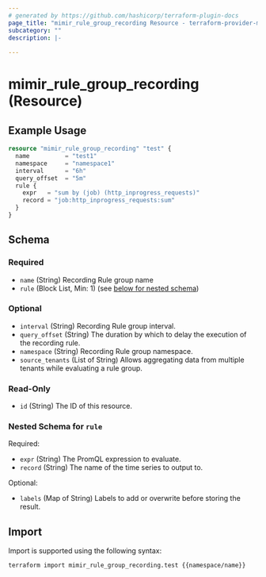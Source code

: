```yaml
---
# generated by https://github.com/hashicorp/terraform-plugin-docs
page_title: "mimir_rule_group_recording Resource - terraform-provider-mimir"
subcategory: ""
description: |-
  
---
```


# mimir_rule_group_recording (Resource)



## Example Usage

```terraform
resource "mimir_rule_group_recording" "test" {
  name          = "test1"
  namespace     = "namespace1"
  interval      = "6h"
  query_offset  = "5m"
  rule {
    expr   = "sum by (job) (http_inprogress_requests)"
    record = "job:http_inprogress_requests:sum"
  }
}
```

<!-- schema generated by tfplugindocs -->
## Schema

### Required

- `name` (String) Recording Rule group name
- `rule` (Block List, Min: 1) (see [below for nested schema](#nestedblock--rule))

### Optional

- `interval` (String) Recording Rule group interval.
- `query_offset` (String) The duration by which to delay the execution of the recording rule.
- `namespace` (String) Recording Rule group namespace.
- `source_tenants` (List of String) Allows aggregating data from multiple tenants while evaluating a rule group.

### Read-Only

- `id` (String) The ID of this resource.

<a id="nestedblock--rule"></a>
### Nested Schema for `rule`

Required:

- `expr` (String) The PromQL expression to evaluate.
- `record` (String) The name of the time series to output to.

Optional:

- `labels` (Map of String) Labels to add or overwrite before storing the result.

## Import

Import is supported using the following syntax:

```shell
terraform import mimir_rule_group_recording.test {{namespace/name}}
```
